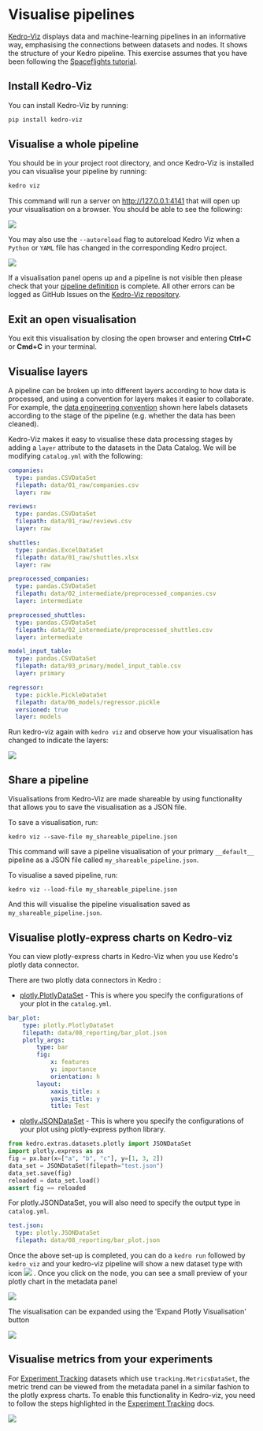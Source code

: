 # Visualise pipelines

[Kedro-Viz](https://github.com/quantumblacklabs/kedro-viz) displays data and machine-learning pipelines in an informative way, emphasising the connections between datasets and nodes. It shows the structure of your Kedro pipeline. This exercise assumes that you have been following the [Spaceflights tutorial](01_spaceflights_tutorial.md).

## Install Kedro-Viz

You can install Kedro-Viz by running:
```bash
pip install kedro-viz
```

## Visualise a whole pipeline

You should be in your project root directory, and once Kedro-Viz is installed you can visualise your pipeline by running:
```bash
kedro viz
```

This command will run a server on http://127.0.0.1:4141 that will open up your visualisation on a browser. You should
 be able to see the following:

![](../meta/images/pipeline_visualisation.png)

You may also use the `--autoreload` flag to autoreload Kedro Viz when a `Python` or `YAML` file has changed in the corresponding Kedro project.

![](../meta/images/pipeline_viz_autoreload.gif)

If a visualisation panel opens up and a pipeline is not visible then please check that your [pipeline definition](04_create_pipelines.md) is complete. All other errors can be logged as GitHub Issues on the [Kedro-Viz repository](https://github.com/quantumblacklabs/kedro-viz).

## Exit an open visualisation

You exit this visualisation by closing the open browser and entering **Ctrl+C** or **Cmd+C** in your terminal.

## Visualise layers

A pipeline can be broken up into different layers according to how data is processed, and using a convention for layers makes it easier to collaborate. For example, the [data engineering convention](../12_faq/01_faq.md#what-is-data-engineering-convention) shown here labels datasets according to the stage of the pipeline (e.g. whether the data has been cleaned).

Kedro-Viz makes it easy to visualise these data processing stages by adding a `layer` attribute to the datasets in the Data Catalog. We will be modifying `catalog.yml` with the following:

```yaml
companies:
  type: pandas.CSVDataSet
  filepath: data/01_raw/companies.csv
  layer: raw

reviews:
  type: pandas.CSVDataSet
  filepath: data/01_raw/reviews.csv
  layer: raw

shuttles:
  type: pandas.ExcelDataSet
  filepath: data/01_raw/shuttles.xlsx
  layer: raw

preprocessed_companies:
  type: pandas.CSVDataSet
  filepath: data/02_intermediate/preprocessed_companies.csv
  layer: intermediate

preprocessed_shuttles:
  type: pandas.CSVDataSet
  filepath: data/02_intermediate/preprocessed_shuttles.csv
  layer: intermediate

model_input_table:
  type: pandas.CSVDataSet
  filepath: data/03_primary/model_input_table.csv
  layer: primary

regressor:
  type: pickle.PickleDataSet
  filepath: data/06_models/regressor.pickle
  versioned: true
  layer: models
```

Run kedro-viz again with `kedro viz` and observe how your visualisation has changed to indicate the layers:

![](../meta/images/pipeline_visualisation_with_layers.png)

## Share a pipeline

Visualisations from Kedro-Viz are made shareable by using functionality that allows you to save the visualisation as a JSON file.

To save a visualisation, run:
```
kedro viz --save-file my_shareable_pipeline.json
```

This command will save a pipeline visualisation of your primary `__default__` pipeline as a JSON file called `my_shareable_pipeline.json`.

To visualise a saved pipeline, run:
```
kedro viz --load-file my_shareable_pipeline.json
```

And this will visualise the pipeline visualisation saved as `my_shareable_pipeline.json`.


## Visualise plotly-express charts on Kedro-viz

You can view plotly-express charts in Kedro-Viz when you use Kedro's plotly data connector. 

There are two plotly data connectors in Kedro :
- [plotly.PlotlyDataSet](https://kedro.readthedocs.io/en/stable/kedro.extras.datasets.plotly.PlotlyDataSet.html#kedro.extras.datasets.plotly.PlotlyDataSet) - This is where you specify the configurations of your plot in the `catalog.yml`.

```yaml
bar_plot:
    type: plotly.PlotlyDataSet
    filepath: data/08_reporting/bar_plot.json
    plotly_args:
        type: bar
        fig:
            x: features
            y: importance
            orientation: h
        layout:
            xaxis_title: x
            yaxis_title: y
            title: Test
```


- [plotly.JSONDataSet](https://kedro.readthedocs.io/en/stable/kedro.extras.datasets.plotly.JSONDataSet.html#kedro.extras.datasets.plotly.JSONDataSet) - This is where you specify the configurations of your plot using plotly-express python library.

```python
from kedro.extras.datasets.plotly import JSONDataSet
import plotly.express as px
fig = px.bar(x=["a", "b", "c"], y=[1, 3, 2])
data_set = JSONDataSet(filepath="test.json")
data_set.save(fig)
reloaded = data_set.load()
assert fig == reloaded
```

For plotly.JSONDataSet, you will also need to specify the output type in `catalog.yml`.

```yaml
test.json:
  type: plotly.JSONDataSet
  filepath: data/08_reporting/bar_plot.json
```

Once the above set-up is completed, you can do a `kedro run` followed by `kedro viz` and your kedro-viz pipeline will show a new dataset type with icon ![](../meta/images/icon-image-dataset.svg) . Once you click on the node, you can see a small preview of your plotly chart in the metadata panel

![](../meta/images/pipeline_visualisation_plotly.png)



The visualisation can be expanded using the 'Expand Plotly Visualisation' button


![](../meta/images/pipeline_visualisation_plotly_expand.png)

## Visualise metrics from your experiments 

For [Experiment Tracking](https://kedro.readthedocs.io/en/stable/08_logging/02_experiment_tracking.html?highlight=experiment%20tracking) datasets which use `tracking.MetricsDataSet`, the metric trend can be viewed from the metadata panel in a similar fashion to the plotly express charts. To enable this functionality in Kedro-viz, you need to follow the steps highlighted in the [Experiment Tracking](https://kedro.readthedocs.io/en/stable/08_logging/02_experiment_tracking.html?highlight=experiment%20tracking) docs. 

![](../meta/images/pipeline_visualisation_metrics.png)
